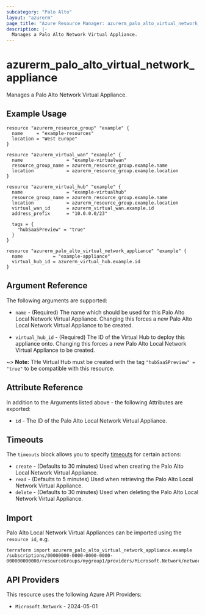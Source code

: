 ```yaml
---
subcategory: "Palo Alto"
layout: "azurerm"
page_title: "Azure Resource Manager: azurerm_palo_alto_virtual_network_appliance"
description: |-
  Manages a Palo Alto Network Virtual Appliance.
---
```


# azurerm_palo_alto_virtual_network_appliance

Manages a Palo Alto Network Virtual Appliance.

## Example Usage

```hcl
resource "azurerm_resource_group" "example" {
  name     = "example-resources"
  location = "West Europe"
}

resource "azurerm_virtual_wan" "example" {
  name                = "example-virtualwan"
  resource_group_name = azurerm_resource_group.example.name
  location            = azurerm_resource_group.example.location
}

resource "azurerm_virtual_hub" "example" {
  name                = "example-virtualhub"
  resource_group_name = azurerm_resource_group.example.name
  location            = azurerm_resource_group.example.location
  virtual_wan_id      = azurerm_virtual_wan.example.id
  address_prefix      = "10.0.0.0/23"

  tags = {
    "hubSaaSPreview" = "true"
  }
}

resource "azurerm_palo_alto_virtual_network_appliance" "example" {
  name           = "example-appliance"
  virtual_hub_id = azurerm_virtual_hub.example.id
}
```

## Argument Reference

The following arguments are supported:

* `name` - (Required) The name which should be used for this Palo Alto Local Network Virtual Appliance. Changing this forces a new Palo Alto Local Network Virtual Appliance to be created.

* `virtual_hub_id` - (Required) The ID of the Virtual Hub to deploy this appliance onto. Changing this forces a new Palo Alto Local Network Virtual Appliance to be created.

~> **Note:** THe Virtual Hub must be created with the tag `"hubSaaSPreview" = "true"` to be compatible with this resource.

## Attribute Reference

In addition to the Arguments listed above - the following Attributes are exported: 

* `id` - The ID of the Palo Alto Local Network Virtual Appliance.

## Timeouts

The `timeouts` block allows you to specify [timeouts](https://developer.hashicorp.com/terraform/language/resources/configure#define-operation-timeouts) for certain actions:

* `create` - (Defaults to 30 minutes) Used when creating the Palo Alto Local Network Virtual Appliance.
* `read` - (Defaults to 5 minutes) Used when retrieving the Palo Alto Local Network Virtual Appliance.
* `delete` - (Defaults to 30 minutes) Used when deleting the Palo Alto Local Network Virtual Appliance.

## Import

Palo Alto Local Network Virtual Appliances can be imported using the `resource id`, e.g.

```shell
terraform import azurerm_palo_alto_virtual_network_appliance.example /subscriptions/00000000-0000-0000-0000-000000000000/resourceGroups/mygroup1/providers/Microsoft.Network/networkVirtualAppliances/myPANetworkVirtualAppliance
```

## API Providers
<!-- This section is generated, changes will be overwritten -->
This resource uses the following Azure API Providers:

* `Microsoft.Network` - 2024-05-01

